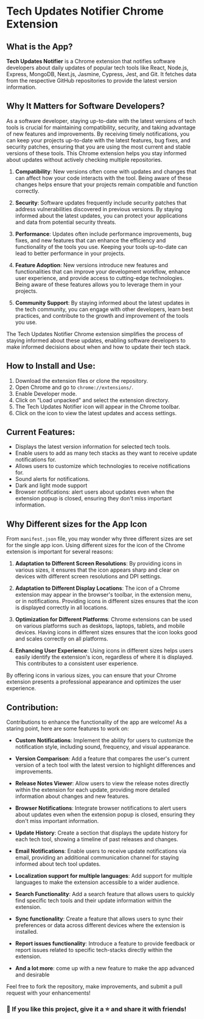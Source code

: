 
# Tech Updates Notifier Chrome Extension

## What is the App?
**Tech Updates Notifier** is a Chrome extension that notifies software developers about daily updates of popular tech tools like React, Node.js, Express, MongoDB, Next.js, Jasmine, Cypress, Jest, and Git. It fetches data from the respective GitHub repositories to provide the latest version information. 


## Why It Matters for Software Developers?
As a software developer, staying up-to-date with the latest versions of tech tools is crucial for maintaining compatibility, security, and taking advantage of new features and improvements. By receiving timely notifications, you can keep your projects up-to-date with the latest features, bug fixes, and security patches, ensuring that you are using the most current and stable versions of these tools. This Chrome extension helps you stay informed about updates without actively checking multiple repositories. 

1. **Compatibility**: New versions often come with updates and changes that can affect how your code interacts with the tool. Being aware of these changes helps ensure that your projects remain compatible and function correctly.

2. **Security**: Software updates frequently include security patches that address vulnerabilities discovered in previous versions. By staying informed about the latest updates, you can protect your applications and data from potential security threats.

3. **Performance**: Updates often include performance improvements, bug fixes, and new features that can enhance the efficiency and functionality of the tools you use. Keeping your tools up-to-date can lead to better performance in your projects.

4. **Feature Adoption**: New versions introduce new features and functionalities that can improve your development workflow, enhance user experience, and provide access to cutting-edge technologies. Being aware of these features allows you to leverage them in your projects.

5. **Community Support**: By staying informed about the latest updates in the tech community, you can engage with other developers, learn best practices, and contribute to the growth and improvement of the tools you use.

The Tech Updates Notifier Chrome extension simplifies the process of staying informed about these updates, enabling software developers to make informed decisions about when and how to update their tech stack.

## How to Install and Use:
1. Download the extension files or clone the repository.
2. Open Chrome and go to `chrome://extensions/`.
3. Enable Developer mode.
4. Click on "Load unpacked" and select the extension directory.
5. The Tech Updates Notifier icon will appear in the Chrome toolbar.
6. Click on the icon to view the latest updates and access settings.

## Current Features:
- Displays the latest version information for selected tech tools.
- Enable users to add as many tech stacks as they want to receive update notifications for.
- Allows users to customize which technologies to receive notifications for.
- Sound alerts for notifications.
- Dark and light mode support
- Browser notifications: alert users about updates even when the extension popup is closed, ensuring they don't miss important information.

## Why Different sizes for the App Icon
From `manifest.json` file, you may wonder why three different sizes are set for the single app icon. Using different sizes for the icon of the Chrome extension is important for several reasons:

1. **Adaptation to Different Screen Resolutions**: By providing icons in various sizes, it ensures that the icon appears sharp and clear on devices with different screen resolutions and DPI settings. 

2. **Adaptation to Different Display Locations**: The icon of a Chrome extension may appear in the browser's toolbar, in the extension menu, or in notifications. Providing icons in different sizes ensures that the icon is displayed correctly in all locations.

3. **Optimization for Different Platforms**: Chrome extensions can be used on various platforms such as desktops, laptops, tablets, and mobile devices. Having icons in different sizes ensures that the icon looks good and scales correctly on all platforms.

4. **Enhancing User Experience**: Using icons in different sizes helps users easily identify the extension's icon, regardless of where it is displayed. This contributes to a consistent user experience.


By offering icons in various sizes, you can ensure that your Chrome extension presents a professional appearance and optimizes the user experience.


## Contribution:
Contributions to enhance the functionality of the app are welcome! As a staring point, here are some features to work on:

- **Custom Notifications**: Implement the ability for users to customize the notification style, including sound, frequency, and visual appearance.
  
- **Version Comparison**: Add a feature that compares the user's current version of a tech tool with the latest version to highlight differences and improvements.

- **Release Notes Viewer**: Allow users to view the release notes directly within the extension for each update, providing more detailed information about changes and new features.

- **Browser Notifications**: Integrate browser notifications to alert users about updates even when the extension popup is closed, ensuring they don't miss important information.

- **Update History**: Create a section that displays the update history for each tech tool, showing a timeline of past releases and changes.

- **Email Notifications**: Enable users to receive update notifications via email, providing an additional communication channel for staying informed about tech tool updates.

- **Localization support for multiple languages**: Add support for multiple languages to make the extension accessible to a wider audience. 

- **Search Functionality**: Add a search feature that allows users to quickly find specific tech tools and their update information within the extension.

- **Sync functionality**: Create a feature that allows users to sync their preferences or data across different devices where the extension is installed.

- **Report issues functionality**: Introduce a feature to provide feedback or report issues related to specific tech-stacks directly within the extension.

- **And a lot more**: come up with a new feature to make the app advanced and desirable 

Feel free to fork the repository, make improvements, and submit a pull request with your enhancements!

### 💙 If you like this project, give it a ⭐ and share it with friends!